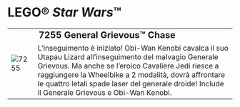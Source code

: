 # LEGO® *Star Wars*™

<table>
<tbody>
  <tr>
    <td rowspan="2"><img src="https://www.lego.com/cdn/product-assets/product.img.pri/7255_prod.jpg" alt="7255"></td>
    <td style="font-size: 125%; font-weight: bold;">7255 General Grievous™ Chase</td>
  </tr>
  <tr>
    <td valign="top">L’inseguimento è iniziato! Obi-Wan Kenobi cavalca il suo Utapau Lizard all’inseguimento del malvagio Generale Grievous. Ma anche se l’eroico Cavaliere Jedi riesce a raggiungere la Wheelbike a 2 modalità, dovrà affrontare le quattro letali spade laser del generale droide! Include il Generale Grievous e Obi-Wan Kenobi.</td>
  </tr>
</tbody>
</table>